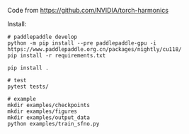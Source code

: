 Code from <https://github.com/NVIDIA/torch-harmonics>

Install:

``` shell
# paddlepaddle develop
python -m pip install --pre paddlepaddle-gpu -i https://www.paddlepaddle.org.cn/packages/nightly/cu118/
pip install -r requirements.txt

pip install .

# test
pytest tests/

# example
mkdir examples/checkpoints
mkdir examples/figures
mkdir examples/output_data
python examples/train_sfno.py
```
